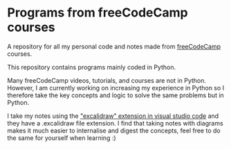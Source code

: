 # Programs from freeCodeCamp courses
A repository for all my personal code and notes made from [freeCodeCamp](https://www.freecodecamp.org/) courses.

This repository contains programs mainly coded in Python.

Many freeCodeCamp videos, tutorials, and courses are not in Python. However, I am currently working on increasing my experience in Python so I therefore take the key concepts and logic to solve the same problems but in Python.

I take my notes using the ["excalidraw" extension in visual studio code](https://marketplace.visualstudio.com/items?itemName=pomdtr.excalidraw-editor) and they have a .excalidraw file extension. I find that taking notes with diagrams makes it much easier to internalise and digest the concepts, feel free to do the same for yourself when learning :)

